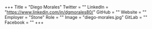 +++
Title = "Diego Morales"
Twitter = ""
LinkedIn = "https://www.linkedin.com/in/dgmorales80/"
GitHub = ""
Website = ""
Employer = "Stone"
Role = ""
Image = "diego-morales.jpg"
GitLab = ""
Facebook = ""
+++
